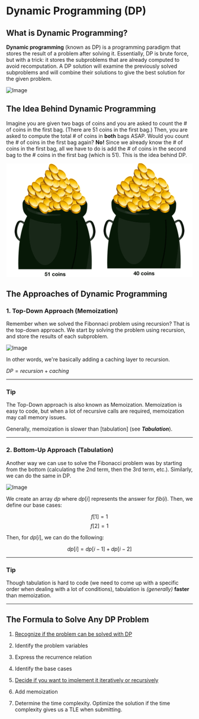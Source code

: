 # Dynamic Programming (DP)

## What is Dynamic Programming?

**Dynamic programming** (known as DP) is a programming paradigm that stores the result of a problem after solving it. Essentially, DP is brute force, but with a trick: it stores the subproblems that are already computed to avoid recomputation. A DP solution will examine the previously solved subproblems and will combine their solutions to give the best solution for the given problem.

![Image](https://miro.medium.com/max/970/1*7pbs4HCE_K6cH6jkcgxw_A.png)

## The Idea Behind Dynamic Programming

Imagine you are given two bags of coins and you are asked to count the # of coins in the first bag. (There are $51$ coins in the first bag.) Then, you are asked to compute the total # of coins in **both** bags ASAP. Would you count the # of coins in the first bag again? **No!** Since we already know the # of coins in the first bag, all we have to do is add the # of coins in the second bag to the # coins in the first bag (which is $51$). This is the idea behind DP.

![Image](images/coin_bag.png)

## The Approaches of Dynamic Programming

### 1. Top-Down Approach (Memoization)

Remember when we solved the Fibonnaci problem using recursion? That is the top-down approach. We start by solving the problem using recursion, and store the results of each subproblem.

![Image](https://www.codesdope.com/staticroot/images/algorithm/dynamic4.png)

In other words, we're basically adding a caching layer to recursion.

$DP = recursion + caching$

---

### **Tip**

The Top-Down approach is also known as Memoization. Memoization is easy to code, but when a lot of recursive calls are required, memoization may call memory issues.

Generally, memoization is slower than [tabulation] (see **_Tabulation_**).

---

### 2. Bottom-Up Approach (Tabulation)

Another way we can use to solve the Fibonacci problem was by starting from the bottom (calculating the $2$nd term, then the $3$rd term, etc.). Similarly, we can do the same in DP.

![Image](https://www.codesdope.com/staticroot/images/algorithm/dynamic6.png)

We create an array $dp$ where $dp[i]$ represents the answer for $fib(i)$. Then, we define our base cases:

$$f[1] = 1$$
$$f[2] = 1$$

Then, for $dp[i]$, we can do the following:

$$dp[i] = dp[i - 1] + dp[i - 2]$$

---

### **Tip**

Though tabulation is hard to code (we need to come up with a specific order when dealing with a lot of conditions), tabulation is _(generally)_ **faster** than memoization.

---

## The Formula to Solve Any DP Problem

1. [Recognize if the problem can be solved with DP](docs/when_to_use_dp.md)

2. Identify the problem variables
3. Express the recurrence relation
4. Identify the base cases
5. [Decide if you want to implement it iteratively or recursively](docs/tabulation_vs_memoization.md)
6. Add memoization
7. Determine the time complexity. Optimize the solution if the time complexity gives us a TLE when submitting.
